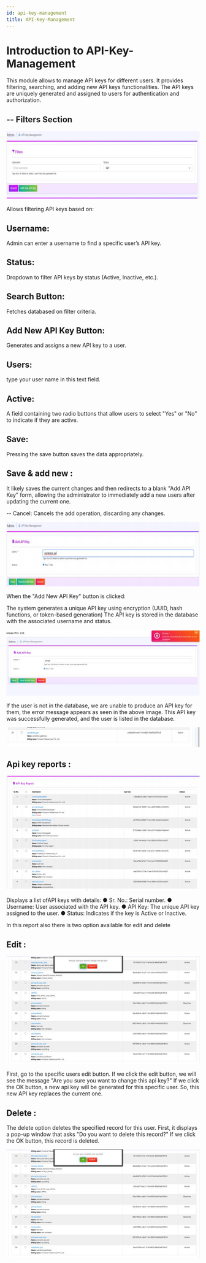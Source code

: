 ```yaml
---
id: api-key-management
title: API-Key-Management
---
```


# Introduction to API-Key-Management

This module allows to manage API keys for different users. It provides
filtering, searching, and adding new API keys functionalities. The API keys are uniquely generated and assigned to users for authentication and
authorization.

--
Filters Section
--

![API KEY  Management Image](images/api1.png)

Allows filtering API keys based on:

Username: 
--
Admin can enter a username to find a specific user’s API key.

Status:
--
Dropdown to filter API keys by status (Active, Inactive, etc.).

Search Button: 
--
Fetches databased on filter criteria.

Add New API Key Button:
--
Generates and assigns a new API key to a user.

Users: 
--
type your user name in this text field.

Active:
--
 A field containing two radio buttons that allow users to select "Yes" or "No" to indicate if they are active.

Save:
--
 Pressing the save button saves the data appropriately.

Save & add new :
--
It likely saves the current changes and then redirects to a blank "Add API    Key" form, allowing the administrator to immediately add a new users after updating the current one.

--
Cancel: Cancels the add operation, discarding any changes.

![API KEY  Management Image](images/api2.png)

When the "Add New API Key" button is clicked:

The system generates a unique API key using encryption (UUID, hash functions, or token-based generation)
The API key is stored in the database with the associated username and
status.

![API KEY  Management Image](images/api3.png)

If the user is not in the database, we are unable to produce an API key for them, the error message appears as seen in the above image.
This API key was successfully generated, and the user is listed in the database.

![API KEY  Management Image](images/api4.png)

Api key reports :
--
![API KEY  Management Image](images/api5.png)

Displays a list ofAPI keys with details:
●  Sr. No.: Serial number.
●  Username: User associated with the API key.
●  API Key: The unique API key assigned to the user.
●  Status: Indicates if the key is Active or Inactive.




In this report also there is two option available for edit and delete

Edit :
--
![API KEY  Management Image](images/api6.png)

First, go to the specific users edit button. If we click the edit button, we will  see the message "Are you sure you want to change this api key?" If we click  the OK button, a new api key will be generated for this specific user. So, this new API key replaces the current one.


Delete :
--

The delete option deletes the specified record for this user. First, it displays a pop-up window that asks "Do you want to delete this record?" If we click the OK button, this record is deleted.

![API KEY  Management Image](images/api7.png)

